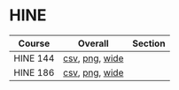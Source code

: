 # HINE

| Course | Overall | Section |
| ------ | ------- | ------- |
| HINE 144 | [csv](https://github.com/UCSD-Historical-Enrollment-Data/2025Fall/blob/main/overall/HINE%20144.csv), [png](https://raw.githubusercontent.com/UCSD-Historical-Enrollment-Data/2025Fall/main/plot_overall/HINE%20144.png), [wide](https://raw.githubusercontent.com/UCSD-Historical-Enrollment-Data/2025Fall/main/plot_overall_wide/HINE%20144.png) |  |
| HINE 186 | [csv](https://github.com/UCSD-Historical-Enrollment-Data/2025Fall/blob/main/overall/HINE%20186.csv), [png](https://raw.githubusercontent.com/UCSD-Historical-Enrollment-Data/2025Fall/main/plot_overall/HINE%20186.png), [wide](https://raw.githubusercontent.com/UCSD-Historical-Enrollment-Data/2025Fall/main/plot_overall_wide/HINE%20186.png) |  |
